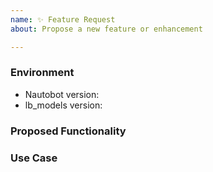 ```yaml
---
name: ✨ Feature Request
about: Propose a new feature or enhancement

---
```


### Environment
* Nautobot version:  <!-- Example: 1.4 -->
* lb_models version:  <!-- Example: 0.1.0 -->

<!--
    Describe in detail the new functionality you are proposing.
-->
### Proposed Functionality

<!--
    Convey an example use case for your proposed feature. Write from the
    perspective of a user who would benefit from the proposed
    functionality and describe how.
--->
### Use Case

